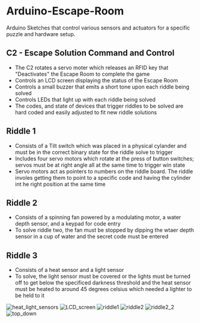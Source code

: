 # Arduino-Escape-Room
Arduino Sketches that control various sensors and actuators for a specific puzzle and hardware setup.

## C2 - Escape Solution Command and Control
- The C2 rotates a servo moter which releases an RFID key that "Deactivates" the Escape Room to complete the game
- Controls an LCD screen displaying the status of the Escape Room
- Controls a small buzzer that emits a short tone upon each riddle being solved
- Controls LEDs that light up with each riddle being solved
- The codes, and state of devices that trigger riddles to be solved are hard coded and easily adjusted to fit new riddle solutions

## Riddle 1
- Consists of a Tilt switch which was placed in a physical cylander and must be in the correct binary state for the riddle solve to trigger
- Includes four servo motors which rotate at the press of button switches; servos must be at right angle all at the same time to trigger win state
- Servo motors act as pointers to numbers on the riddle board. The riddle involes getting them to point to a specific code and having the cylinder int he right position at the same time

## Riddle 2
- Consists of a spinning fan powered by a modulating motor, a water depth sensor, and a keypad for code entry
- To solve riddle two, the fan must be stopped by dipping the wtaer depth sensor in a cup of water and the secret code must be entered

## Riddle 3
- Consists of a heat sensor and a light sensor
- To solve, the light sensor must be covered or the lights must be turned off to get below the specificed darkness threshold and the heat sensor must be heated to around 45 degrees celsius which needed a lighter to be held to it

![heat_light_sensors](https://user-images.githubusercontent.com/103903501/188039201-00284e4e-b62e-481e-a2f3-2c95793a502b.jpg)
![LCD_screen](https://user-images.githubusercontent.com/103903501/188039203-9a3f2b9a-2918-45a4-9ce0-ca8bbafb4479.jpg)
![riddle1](https://user-images.githubusercontent.com/103903501/188039205-083858fc-db15-45bf-87a2-f5ed5deb717f.jpg)
![riddle2](https://user-images.githubusercontent.com/103903501/188039206-f64fcb80-8d93-4f60-a272-284e3e7ebd6d.jpg)
![riddle2_2](https://user-images.githubusercontent.com/103903501/188039207-8dc3c94c-eb0b-427c-b29f-9d6044d78c76.jpg)
![top_down](https://user-images.githubusercontent.com/103903501/188039209-b9b5151e-d310-44da-a239-7080942cd583.jpg)

